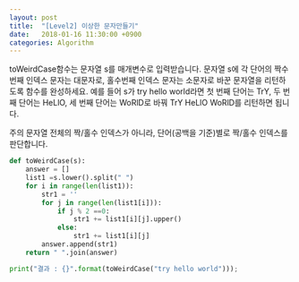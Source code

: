 ```yaml
---
layout: post
title:  "[Level2] 이상한 문자만들기"
date:   2018-01-16 11:30:00 +0900
categories: Algorithm
---
```


toWeirdCase함수는 문자열 s를 매개변수로 입력받습니다.
문자열 s에 각 단어의 짝수번째 인덱스 문자는 대문자로, 홀수번째 인덱스 문자는 소문자로 바꾼 문자열을 리턴하도록 함수를 완성하세요.
예를 들어 s가 try hello world라면 첫 번째 단어는 TrY, 두 번째 단어는 HeLlO, 세 번째 단어는 WoRlD로 바꿔 TrY HeLlO WoRlD를 리턴하면 됩니다.

주의 문자열 전체의 짝/홀수 인덱스가 아니라, 단어(공백을 기준)별로 짝/홀수 인덱스를 판단합니다.

```python
def toWeirdCase(s):
    answer = []
    list1 =s.lower().split(" ")
    for i in range(len(list1)):
        str1 = ''
        for j in range(len(list1[i])):
            if j % 2 ==0:
                str1 += list1[i][j].upper()
            else:
                str1 += list1[i][j]
        answer.append(str1)
    return " ".join(answer)

print("결과 : {}".format(toWeirdCase("try hello world")));
```